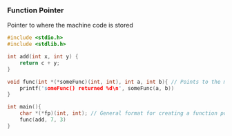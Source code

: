 ### Function Pointer
Pointer to where the machine code is stored

```c 
#include <stdio.h>
#include <stdlib.h>

int add(int x, int y) {
	return c + y;
}

void func(int *(*someFunc)(int, int), int a, int b){ // Points to the machine code
	printf('someFunc() returned %d\n', someFunc(a, b))
}

int main(){
	char *(*fp)(int, int); // General format for creating a function pointer
	func(add, 7, 3)
}
```